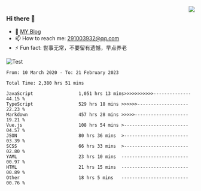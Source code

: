<img align='right' src='https://github-readme-stats.vercel.app/api?username=niaogege&show_icons=true&theme=radical'/>

### Hi there 👋

- 🌱 [MY Blog](https://bythewayer.com/)
- 📫 How to reach me: 291003932@qq.com
- ⚡ Fun fact:  世事无常，不要留有遗憾，早点养老

![Test](https://github-readme-stats.vercel.app/api/top-langs/?username=niaogege&layout=compact)

<!--START_SECTION:waka-->

```text
From: 10 March 2020 - To: 21 February 2023

Total Time: 2,380 hrs 51 mins

JavaScript                 1,051 hrs 13 mins>>>>>>>>>>>--------------   44.15 %
TypeScript                 529 hrs 18 mins >>>>>>-------------------   22.23 %
Markdown                   457 hrs 28 mins >>>>>--------------------   19.21 %
Vue.js                     108 hrs 54 mins >------------------------   04.57 %
JSON                       80 hrs 36 mins  >------------------------   03.39 %
SCSS                       66 hrs 33 mins  >------------------------   02.80 %
YAML                       23 hrs 10 mins  -------------------------   00.97 %
HTML                       21 hrs 15 mins  -------------------------   00.89 %
Other                      18 hrs 5 mins   -------------------------   00.76 %
```

<!--END_SECTION:waka-->
